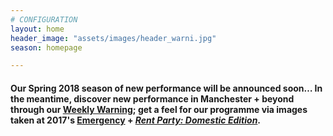 ```yaml
---
# CONFIGURATION
layout: home
header_image: "assets/images/header_warni.jpg"
season: homepage

---
```

#### Our Spring 2018 season of new performance will be announced soon… In the meantime, discover new performance in Manchester + beyond through our <a href="http://wordofwarning.posthaven.com" target="_blank">Weekly Warning</a>; get a feel for our programme via images taken at 2017's [Emergency](/galleries/2017-emergency) + [*Rent Party: Domestic Edition*](/galleries/2017-domestic).
